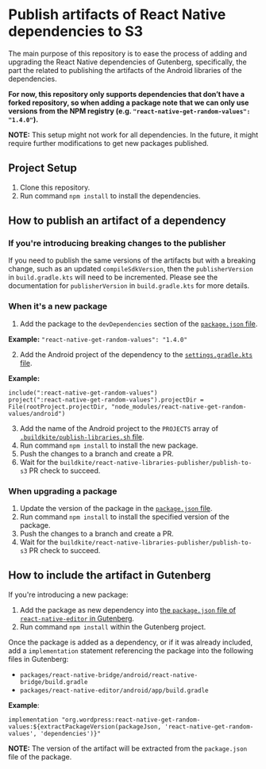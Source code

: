 # Publish artifacts of React Native dependencies to S3

The main purpose of this repository is to ease the process of adding and upgrading the React Native dependencies of Gutenberg, specifically, the part the related to publishing the artifacts of the Android libraries of the dependencies.

**For now, this repository only supports dependencies that don’t have a forked repository, so when adding a package note that we can only use versions from the NPM registry (e.g. `"react-native-get-random-values": "1.4.0"`).**

**NOTE:** This setup might not work for all dependencies. In the future, it might require further modifications to get new packages published.

## Project Setup

1. Clone this repository.
2. Run command `npm install` to install the dependencies.

## How to publish an artifact of a dependency

### If you're introducing breaking changes to the publisher

If you need to publish the same versions of the artifacts but with a breaking change, such as an updated `compileSdkVersion`, then the `publisherVersion` in `build.gradle.kts` will need to be incremented. Please see the documentation for `publisherVersion` in `build.gradle.kts` for more details.

### When it's a new package
1. Add the package to the `devDependencies` section of the [`package.json` file](./package.json).

**Example:**
`"react-native-get-random-values": "1.4.0"`

2. Add the Android project of the dependency to the [`settings.gradle.kts` file](./settings.gradle.kts).

**Example:**
```
include(":react-native-get-random-values")
project(":react-native-get-random-values").projectDir = File(rootProject.projectDir, "node_modules/react-native-get-random-values/android")
```

3. Add the name of the Android project to the `PROJECTS` array of [`.buildkite/publish-libraries.sh` file](.buildkite/publish-libraries.sh).
4. Run command `npm install` to install the new package.
5. Push the changes to a branch and create a PR.
6. Wait for the `buildkite/react-native-libraries-publisher/publish-to-s3` PR check to succeed.

### When upgrading a package
1. Update the version of the package in the [`package.json` file](package.json).
2. Run command `npm install` to install the specified version of the package.
3. Push the changes to a branch and create a PR.
4. Wait for the `buildkite/react-native-libraries-publisher/publish-to-s3` PR check to succeed.

## How to include the artifact in Gutenberg

If you're introducing a new package:
1. Add the package as new dependency into [the `package.json` file of `react-native-editor` in Gutenberg](https://github.com/WordPress/gutenberg/blob/trunk/packages/react-native-editor/package.json).
2. Run command `npm install` within the Gutenberg project.

Once the package is added as a dependency, or if it was already included, add a `implementation` statement referencing the package into the following files in Gutenberg:

- `packages/react-native-bridge/android/react-native-bridge/build.gradle`
- `packages/react-native-editor/android/app/build.gradle`

**Example**:
```
implementation "org.wordpress:react-native-get-random-values:${extractPackageVersion(packageJson, 'react-native-get-random-values', 'dependencies')}"
```

**NOTE:** The version of the artifact will be extracted from the `package.json` file of the package.
